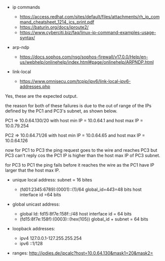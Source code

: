 - ip commands
    - https://access.redhat.com/sites/default/files/attachments/rh_ip_command_cheatsheet_1214_jcs_print.pdf
    - https://baturin.org/docs/iproute2/
    - https://www.cyberciti.biz/faq/linux-ip-command-examples-usage-syntax/
- arp-ndp
    - https://docs.sophos.com/nsg/sophos-firewall/v17.0.0/Help/en-us/webhelp/onlinehelp/index.html#page/onlinehelp/ARPNDP.html

- link-local
    - https://www.omnisecu.com/tcpip/ipv6/link-local-ipv6-addresses.php


Yes, these are the expected output.

the reason for both of these failures is due to the out of range of the IPs defined by the PC1 and PC3's subnet, as shown below.

PC1 => 10.0.64.130/20 with host min IP = 10.0.64.1 and host max IP = 10.0.79.254

PC2 => 10.0.64.71/26 with host min IP = 10.0.64.65 and host max IP = 10.0.64.126 




now for PC1 to PC3 the ping request goes to the wire and reaches PC3 but PC3 can't reply cos the PC1 IP is higher than the host max IP of PC3 subnet.




for PC3 to PC1 the ping fails before it reaches the wire as the PC1 have IP larger that the host max IP.

- unique local address:
                        subnet = 16 bites
    - (fd01:2345:6789):(0001)::(1)/64
        global_id=4*4*3=48 bits host interface id =64 bits
- global unicast address:
    - global Id: fd15:8f7e:158f::/48
                            host interface id = 64 bits
    - (fd15:8f7e:158f):(0003)::(hex(105))
        global_id + subnet = 64 bits 

- loopback addresses:
    - ipv4 127.0.0.1-127.255.255.254
    - ipv6 ::1/128

- ranges: http://jodies.de/ipcalc?host=10.0.64.130&mask1=20&mask2=
